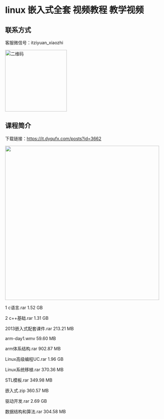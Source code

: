 # linux 嵌入式全套 视频教程 教学视频

## 联系方式

客服微信号：itziyuan_xiaozhi

<img src="https://ziyuanyun.oss-cn-guangzhou.aliyuncs.com/common/20240614073449/666b82192834a.jpg" width="200" height="200" alt="二维码">

## 课程简介

下载链接：https://it.dyqufx.com/posts?id=3662

<img src="https://ziyuanyun.oss-cn-guangzhou.aliyuncs.com/yun/20240515185252/66449404377d4.jpg" width="500" alt="">

  1 c语言.rar 1.52 GB

 2 c++基础.rar 1.31 GB

 2013嵌入式配套课件.rar 213.21 MB

 arm-day1.wmv 59.60 MB

 arm体系结构.rar 902.87 MB

 Linux高级编程UC.rar 1.96 GB

 Linux系统移植.rar 370.36 MB

 STL模板.rar 349.98 MB

 嵌入式.zip 360.57 MB

 驱动开发.rar 2.69 GB

 数据结构和算法.rar 304.58 MB

  